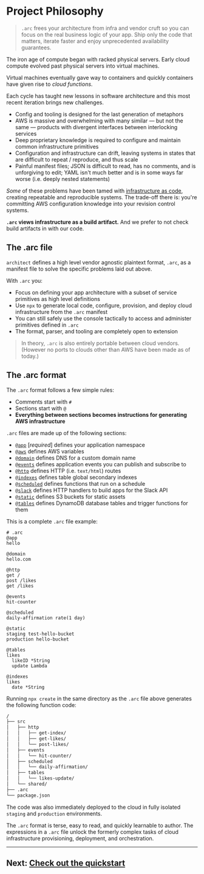 # Project Philosophy

> `.arc` frees your architecture from infra and vendor cruft so you can focus on the real business logic of your app. Ship only the code that matters, iterate faster and enjoy unprecedented availability guarantees.

The iron age of compute began with racked physical servers. Early cloud compute evolved past physical servers into virtual machines.

Virtual machines eventually gave way to containers and quickly containers have given rise to *cloud functions*.

Each cycle has taught new lessons in software architecture and this most recent iteration brings new challenges. 

- Config and tooling is designed for the last generation of metaphors 
- AWS is massive and overwhelming with many similar &mdash; but not the same &mdash; products with divergent interfaces between interlocking services
- Deep proprietary knowledge is required to configure and maintain common infrastructure primitives
- Configuration and infrastructure can drift, leaving systems in states that are difficult to repeat / reproduce, and thus scale
- Painful manifest files; JSON is difficult to read, has no comments, and is unforgiving to edit; YAML isn't much better and is in some ways far worse (i.e. deeply nested statements)

_Some_ of these problems have been tamed with [infrastructure as code](https://en.wikipedia.org/wiki/Infrastructure_as_Code), creating repeatable and reproducible systems. The trade-off there is: you're committing AWS configuration knowledge into your revision control systems.

**`.arc` views infrastructure as a build artifact.** And we prefer to not check build artifacts in with our code.

## The .arc file

`architect` defines a high level vendor agnostic plaintext format, `.arc`, as a manifest file to solve the specific problems laid out above.

With `.arc` you:

- Focus on defining your app architecture with a subset of service primitives as high level definitions
- Use `npx` to  generate local code, configure, provision, and deploy cloud infrastructure from the `.arc` manifest
- You can still safely use the console tactically to access and administer primitives defined in `.arc`
- The format, parser, and tooling are completely open to extension

> In theory, `.arc` is also entirely portable between cloud vendors. (However no ports to clouds other than AWS have been made as of today.)

## The .arc format

The `.arc` format follows a few simple rules:

- Comments start with `#`
- Sections start with `@`
- **Everything between sections becomes instructions for generating AWS infrastructure**

`.arc` files are made up of the following sections:

- [`@app`](/reference/app) [*required*] defines your application namespace
- [`@aws`](/reference/aws) defines AWS variables
- [`@domain`](/reference/domain) defines DNS for a custom domain name
- [`@events`](/reference/events) defines application events you can publish and subscribe to
- [`@http`](/reference/http) defines HTTP (i.e. `text/html`) routes 
- [`@indexes`](/reference/indexes) defines table global secondary indexes 
- [`@scheduled`](/reference/scheduled) defines functions that run on a schedule
- [`@slack`](/reference/slack) defines HTTP handlers to build apps for the Slack API
- [`@static`](/reference/static) defines S3 buckets for static assets
- [`@tables`](/reference/tables) defines DynamoDB database tables and trigger functions for them 

This is a complete `.arc` file example:

```arc
# .arc
@app
hello

@domain
hello.com

@http
get /
post /likes
get /likes

@events
hit-counter

@scheduled
daily-affirmation rate(1 day)

@static
staging test-hello-bucket
production hello-bucket

@tables
likes
  likeID *String
  update Lambda

@indexes
likes
  date *String
```

Running `npx create` in the same directory as the `.arc` file above generates the following function code:

```bash
/
├── src
│   ├── http
│   │   ├── get-index/
│   │   ├── get-likes/
│   │   └── post-likes/
│   ├── events
│   │   └── hit-counter/
│   ├── scheduled
│   │   └── daily-affirmation/
│   ├── tables
│   │   └── likes-update/
│   └── shared/
├── .arc
└── package.json
```

The code was also immediately deployed to the cloud in fully isolated `staging` and `production` environments.

The `.arc` format is terse, easy to read, and quickly learnable to author. The expressions in a `.arc` file unlock the formerly complex tasks of cloud infrastructure provisioning, deployment, and orchestration.

---

## Next: [Check out the quickstart](/quickstart)
